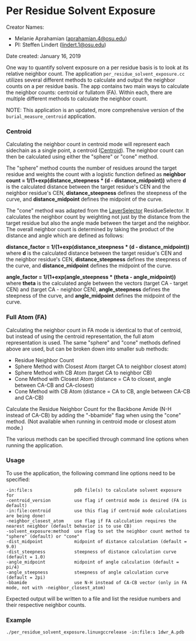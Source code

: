# Per Residue Solvent Exposure

Creator Names:
* Melanie Aprahamian (aprahamian.4@osu.edu)
* PI: Steffen Lindert (lindert.1@osu.edu)

Date created: January 16, 2019

One way to quantify solvent exposure on a per residue basis is to look at its relative neighbor count. The application `per_residue_solvent_exposure.cc` utilizes several different methods to calculate and output the neighbor counts on a per residue basis. The app contains two main ways to calculate the neighbor counts: centroid or fullatom (FA). Within each, there are multiple different methods to calculate the neighbor count. 

NOTE: This application is an updated, more comprehensive version of the `burial_measure_centroid` application.

### Centroid
Calculating the neighbor count in centroid mode will represent each sidechain as a single point, a centroid ([Centroid](https://www.rosettacommons.org/docs/wiki/rosetta_basics/Glossary/Glossary#c)). The neighbor count can then be calculated using either the "sphere" or "cone" method.

The "sphere" method counts the number of residues around the target residue and weights the count with a logistic function defined as **neighbor count = 1/(1+exp(distance_steepness * (d - distance_midpoint))**
where **d** is the calculated distance between the target residue's CEN and the neighbor residue's CEN, **distance_steepness** defines the steepness of the curve, and **distance_midpoint** defines the midpoint of the curve.

The "cone" method was adapted from the [LayerSelector](https://www.rosettacommons.org/docs/wiki/scripting_documentation/RosettaScripts/ResidueSelectors/ResidueSelectors#residueselectors_conformation-dependent-residue-selectors_layerselector) ResidueSelector. It calculates the neighbor count by weighting not just by the distance from the target residue but also the angle made between the target and the neighbor. The overall neighbor count is determined by taking the product of the distance and angle which are defined as follows:

**distance_factor = 1/(1+exp(distance_steepness * (d - distance_midpoint))** where **d** is the calculated distance between the target residue's CEN and the neighbor residue's CEN, **distance_steepness** defines the steepness of the curve, and **distance_midpoint** defines the midpoint of the curve.

**angle_factor = 1/(1+exp(angle_steepness * (theta - angle_midpoint))** where **theta** is the calculated angle between the vectors (target CA - target CEN) and (target CA - neighbor CEN), **angle_steepness** defines the steepness of the curve, and **angle_midpoint** defines the midpoint of the curve.

### Full Atom (FA)
Calculating the neighbor count in FA mode is identical to that of centroid, but instead of using the centroid representation, the full atom representation is used. The same "sphere" and "cone" methods defined above are used, but can be broken down into smaller sub methods:
* Residue Neighbor Count
 * Sphere Method with Closest Atom (target CA to neighbor closest atom)
 * Sphere Method with CB Atom (target CA to neighbor CB)
 * Cone Method with Closest Atom (distance = CA to closest, angle between CA-CB and CA-closest)
 * Cone Method with CB Atom (distance = CA to CB, angle between CA-CB and CA-CB)

Calculate the Residue Neighbor Count for the Backbone Amide (N-H instead of CA-CB) by adding the "-bbamide" flag when using the "cone" method. (Not available when running in centroid mode or closest atom mode.)

The various methods can be specified through command line options when running the application.

### Usage
To use the application, the following command line options need to be specified:
```
-in:file:s                pdb file(s) to calculate solvent exposure for
-centroid_version         use flag if centroid mode is desired (FA is default)
-in:file:centroid         use this flag if centroid mode calculations are being done!
-neighbor_closest_atom    use flag if FA calculation requires the nearest neighbor (default behavior is to use CB)
-solvent_exposure:method  use flag to set the neighbor count method to "sphere" (default) or "cone"
-dist_midpoint            midpoint of distance calculation (default = 9.0)
-dist_steepness           steepness of distance calculation curve (default = 1.0)
-angle_midpoint           midpoint of angle calculation (default = pi/4)
-angle_steepness          steepness of angle calculation curve (default = 2pi)
-bbamide                  use N-H instead of CA-CB vector (only in FA mode, not with -neighbor_closest_atom)
```

Expected output will be written to a file and list the residue numbers and their respective neighbor counts.

### Example

```
./per_residue_solvent_exposure.linuxgccrelease -in:file:s 1dwr_A.pdb
```